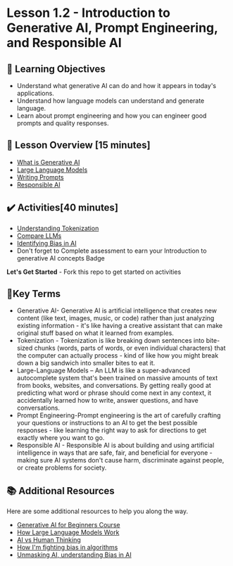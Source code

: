 # Lesson 1.2 - Introduction to Generative AI, Prompt Engineering, and Responsible AI

## 🎯 Learning Objectives
- Understand what generative AI can do and how it appears in today's applications.
- Understand how language models can understand and generate language.
- Learn about prompt engineering and how you can engineer good prompts and quality responses.

## :pushpin: Lesson Overview [15 minutes]
- [What is Generative AI](../lesson2/what-is-generative-ai.md)
- [Large Language Models](../lesson2/use-llm.md)
- [Writing Prompts](../lesson2/writing-prompts.md)
- [Responsible AI](../lesson2/responsible-ai.md)

## ✔️ Activities[40 minutes]

- [Understanding Tokenization](../lesson2/exercises/tokenization.md)
- [Compare LLMs](../lesson2/exercises/comparing-llms.md)
- [Identifying Bias in AI](../lesson2/exercises/bias-in-ai.md)
- Don't forget to Complete assessment to earn your Introduction to generative AI concepts Badge

**Let's Get Started** - Fork this repo to get started on activities

## 📑Key Terms
- Generative AI- Generative AI is artificial intelligence that creates new content (like text, images, music, or code) rather than just analyzing existing information - it's like having a creative assistant that can make original stuff based on what it learned from examples.
- Tokenization - Tokenization is like breaking down sentences into bite-sized chunks (words, parts of words, or even individual characters) that the computer can actually process - kind of like how you might break down a big sandwich into smaller bites to eat it.
- Large-Language Models – An LLM is like a super-advanced autocomplete system that's been trained on massive amounts of text from books, websites, and conversations. By getting really good at predicting what word or phrase should come next in any context, it accidentally learned how to write, answer questions, and have conversations.
- Prompt Engineering-Prompt engineering is the art of carefully crafting your questions or instructions to an AI to get the best possible responses - like learning the right way to ask for directions to get exactly where you want to go.
- Responsible AI - Responsible AI is about building and using artificial intelligence in ways that are safe, fair, and beneficial for everyone - making sure AI systems don't cause harm, discriminate against people, or create problems for society.




## :books: Additional Resources
Here are some additional resources to help you along the way.
- [Generative AI for Beginners Course](https://microsoft.github.io/generative-ai-for-beginners/)
- [How Large Language Models Work](https://www.youtube.com/watch?v=5sLYAQS9sWQ&t=20s)
- [AI vs Human Thinking](https://www.youtube.com/watch?v=-ovM0daP6bw)
- [How I'm fighting bias in algorithms ](https://www.youtube.com/watch?v=UG_X_7g63rY)
- [Unmasking AI, understanding Bias in AI](https://www.youtube.com/watch?v=fliz8zjw1ZU)

